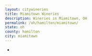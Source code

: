 ```yaml
---
layout: citywineries
title: Miamitown Wineries
description: Wineries in Miamitown, OH
permalink: /oh/hamilton/miamitown/
state: oh
county: hamilton
city: miamitown
---
```

-
